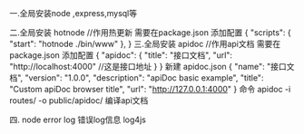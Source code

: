 一.全局安装node ,express,mysql等


二.全局安装 hotnode  //作用热更新
    需要在package.json 添加配置
    {
        "scripts": {
            "start": "hotnode ./bin/www"
        },
    }
三.全局安装 apidoc   //作用api文档
    需要在package.json 添加配置
    {
        "apidoc": {
            "title": "接口文档",
            "url": "http://localhost:4000" //这是接口地址
        }
    }
    新建 apidoc.json
    {
        "name": "接口文档",
        "version": "1.0.0",
        "description": "apiDoc basic example",
        "title": "Custom apiDoc browser title",
        "url": "http://127.0.0.1:4000"
    }
    命令
    apidoc -i routes/ -o public/apidoc/
    编译api文档

四. node error log 错误log信息
    log4js